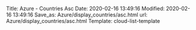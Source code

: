 Title: Azure - Countries Asc
Date: 2020-02-16 13:49:16
Modified: 2020-02-16 13:49:16
Save_as: Azure/display_countries/asc.html
url: Azure/display_countries/asc.html
Template: cloud-list-template